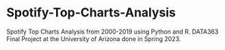 # Spotify-Top-Charts-Analysis
Spotify Top Charts Analysis from 2000-2019 using Python and R. DATA363 Final Project at the University of Arizona done in Spring 2023.
